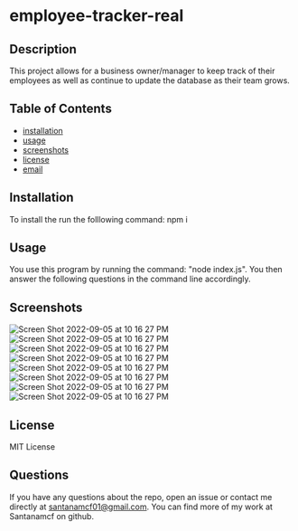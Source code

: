 # employee-tracker-real

## Description
  This project allows for a business owner/manager to keep track of their employees as well as continue to update the database as their team grows. 
  
  
  ## Table of Contents
  * [installation](#installation)
  * [usage](#usage)
  * [screenshots](#screenshots)
  * [license](#license)
  * [email](#email)
  
  ## Installation
  To install the run the folllowing command: npm i
  
  ## Usage
  You use this program by running the command: "node index.js". You then answer the following questions in the command line accordingly. 
  ## Screenshots
  ![Screen Shot 2022-09-05 at 10 16 27 PM](https://user-images.githubusercontent.com/107505577/188552850-def750f7-52c7-44b4-b689-034caee26b5a.png)
![Screen Shot 2022-09-05 at 10 16 27 PM](https://user-images.githubusercontent.com/107505577/188553002-0f2eb7be-587a-4394-a4d7-218c52596f6e.png)
![Screen Shot 2022-09-05 at 10 16 27 PM](https://user-images.githubusercontent.com/107505577/188553053-55a91640-eef0-4827-a718-90400b72f42c.png)
![Screen Shot 2022-09-05 at 10 16 27 PM](https://user-images.githubusercontent.com/107505577/188553108-ed1078a2-1ec6-4746-8812-f0be9be21ef9.png)
![Screen Shot 2022-09-05 at 10 16 27 PM](https://user-images.githubusercontent.com/107505577/188553155-16e61c54-1393-4794-a886-57f578429bc7.png)
![Screen Shot 2022-09-05 at 10 16 27 PM](https://user-images.githubusercontent.com/107505577/188553193-98a1d2f2-1bd5-4644-82d4-eb6eb552ccf6.png)
![Screen Shot 2022-09-05 at 10 16 27 PM](https://user-images.githubusercontent.com/107505577/188553235-cc655356-5375-4def-b23b-ae601e6451d1.png)
![Screen Shot 2022-09-05 at 10 16 27 PM](https://user-images.githubusercontent.com/107505577/188553270-454fa128-79b4-47cb-9800-36e258b5974e.png)

  ## License
  MIT License
  
  ## Questions
  If you have any questions about the repo, open an issue or contact me directly at santanamcf01@gmail.com. You can find more of my work at Santanamcf on github.
